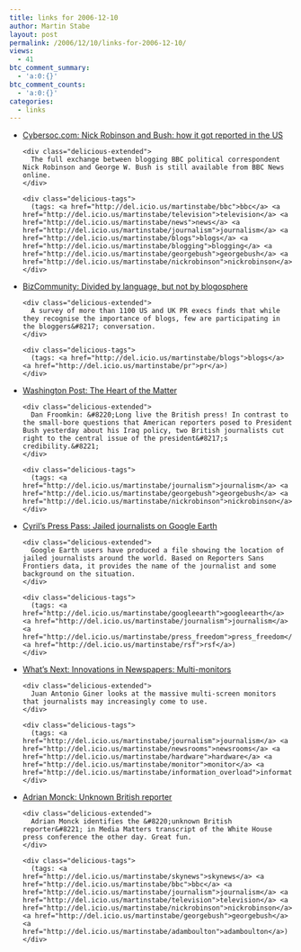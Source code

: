 ```yaml
---
title: links for 2006-12-10
author: Martin Stabe
layout: post
permalink: /2006/12/10/links-for-2006-12-10/
views:
  - 41
btc_comment_summary:
  - 'a:0:{}'
btc_comment_counts:
  - 'a:0:{}'
categories:
  - links
---
```

<ul class="delicious">
  <li>
    <div class="delicious-link">
      <a href="http://www.cybersoc.com/2006/12/nick_robinson_a.html">Cybersoc.com: Nick Robinson and Bush: how it got reported in the US</a>
    </div>
    
    <div class="delicious-extended">
      The full exchange between blogging BBC political correspondent Nick Robinson and George W. Bush is still available from BBC News online.
    </div>
    
    <div class="delicious-tags">
      (tags: <a href="http://del.icio.us/martinstabe/bbc">bbc</a> <a href="http://del.icio.us/martinstabe/television">television</a> <a href="http://del.icio.us/martinstabe/news">news</a> <a href="http://del.icio.us/martinstabe/journalism">journalism</a> <a href="http://del.icio.us/martinstabe/blogs">blogs</a> <a href="http://del.icio.us/martinstabe/blogging">blogging</a> <a href="http://del.icio.us/martinstabe/georgebush">georgebush</a> <a href="http://del.icio.us/martinstabe/nickrobinson">nickrobinson</a>)
    </div>
  </li>
  
  <li>
    <div class="delicious-link">
      <a href="http://www.biz-community.com/Article/196/23/12763.html">BizCommunity: Divided by language, but not by blogosphere</a>
    </div>
    
    <div class="delicious-extended">
      A survey of more than 1100 US and UK PR execs finds that while they recognise the importance of blogs, few are participating in the bloggers&#8217; conversation.
    </div>
    
    <div class="delicious-tags">
      (tags: <a href="http://del.icio.us/martinstabe/blogs">blogs</a> <a href="http://del.icio.us/martinstabe/pr">pr</a>)
    </div>
  </li>
  
  <li>
    <div class="delicious-link">
      <a href="http://www.washingtonpost.com/wp-dyn/content/blog/2006/12/08/BL2006120800779.html">Washington Post: The Heart of the Matter</a>
    </div>
    
    <div class="delicious-extended">
      Dan Froomkin: &#8220;Long live the British press! In contrast to the small-bore questions that American reporters posed to President Bush yesterday about his Iraq policy, two British journalists cut right to the central issue of the president&#8217;s credibility.&#8221;
    </div>
    
    <div class="delicious-tags">
      (tags: <a href="http://del.icio.us/martinstabe/journalism">journalism</a> <a href="http://del.icio.us/martinstabe/georgebush">georgebush</a> <a href="http://del.icio.us/martinstabe/nickrobinson">nickrobinson</a>)
    </div>
  </li>
  
  <li>
    <div class="delicious-link">
      <a href="http://solojo.wordpress.com/2006/12/09/jailed-journalists-on-google-earth/">Cyril’s Press Pass: Jailed journalists on Google Earth</a>
    </div>
    
    <div class="delicious-extended">
      Google Earth users have produced a file showing the location of jailed journalists around the world. Based on Reporters Sans Frontiers data, it provides the name of the journalist and some background on the situation.
    </div>
    
    <div class="delicious-tags">
      (tags: <a href="http://del.icio.us/martinstabe/googleearth">googleearth</a> <a href="http://del.icio.us/martinstabe/journalism">journalism</a> <a href="http://del.icio.us/martinstabe/press_freedom">press_freedom</a> <a href="http://del.icio.us/martinstabe/rsf">rsf</a>)
    </div>
  </li>
  
  <li>
    <div class="delicious-link">
      <a href="http://www.innovationsinnewspapers.com/index.php/2006/12/09/real-newsrooms-xxxxi-multi-monitors/">What&#8217;s Next: Innovations in Newspapers: Multi-monitors</a>
    </div>
    
    <div class="delicious-extended">
      Juan Antonio Giner looks at the massive multi-screen monitors that journalists may increasingly come to use.
    </div>
    
    <div class="delicious-tags">
      (tags: <a href="http://del.icio.us/martinstabe/journalism">journalism</a> <a href="http://del.icio.us/martinstabe/newsrooms">newsrooms</a> <a href="http://del.icio.us/martinstabe/hardware">hardware</a> <a href="http://del.icio.us/martinstabe/monitor">monitor</a> <a href="http://del.icio.us/martinstabe/information_overload">information_overload</a>)
    </div>
  </li>
  
  <li>
    <div class="delicious-link">
      <a href="http://adrianmonck.blogspot.com/2006/12/unknown-british-reporter.html">Adrian Monck: Unknown British reporter</a>
    </div>
    
    <div class="delicious-extended">
      Adrian Monck identifies the &#8220;unknown British reporter&#8221; in Media Matters transcript of the White House press conference the other day. Great fun.
    </div>
    
    <div class="delicious-tags">
      (tags: <a href="http://del.icio.us/martinstabe/skynews">skynews</a> <a href="http://del.icio.us/martinstabe/bbc">bbc</a> <a href="http://del.icio.us/martinstabe/journalism">journalism</a> <a href="http://del.icio.us/martinstabe/television">television</a> <a href="http://del.icio.us/martinstabe/nickrobinson">nickrobinson</a> <a href="http://del.icio.us/martinstabe/georgebush">georgebush</a> <a href="http://del.icio.us/martinstabe/adamboulton">adamboulton</a>)
    </div>
  </li>
</ul>
